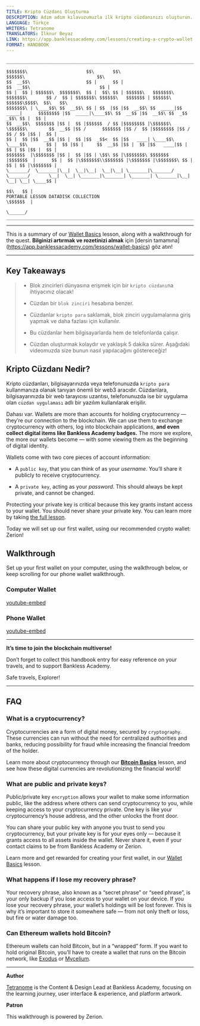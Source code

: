 ```yaml
---
TITLE: Kripto Cüzdanı Oluşturma
DESCRIPTION: Adım adım kılavuzumuzla ilk kripto cüzdanınızı oluşturun.
LANGUAGE: Türkçe
WRITERS: Tetranome
TRANSLATORS: İlknur Beyaz
LINK: https://app.banklessacademy.com/lessons/creating-a-crypto-wallet
FORMAT: HANDBOOK
---
```


```
__________________________________________________________________________________________________________________________________________________________

$$$$$$$\                      $$\       $$\                                      $$$$$$\                           $$\                                   
$$  __$$\                     $$ |      $$ |                                    $$  __$$\                          $$ |                                  
$$ |  $$ | $$$$$$\  $$$$$$$\  $$ |  $$\ $$ | $$$$$$\   $$$$$$$\  $$$$$$$\       $$ /  $$ | $$$$$$$\ $$$$$$\   $$$$$$$ | $$$$$$\  $$$$$$\$$$$\  $$\   $$\ 
$$$$$$$\ | \____$$\ $$  __$$\ $$ | $$  |$$ |$$  __$$\ $$  _____|$$  _____|      $$$$$$$$ |$$  _____|\____$$\ $$  __$$ |$$  __$$\ $$  _$$  _$$\ $$ |  $$ |
$$  __$$\  $$$$$$$ |$$ |  $$ |$$$$$$  / $$ |$$$$$$$$ |\$$$$$$\  \$$$$$$\        $$  __$$ |$$ /      $$$$$$$ |$$ /  $$ |$$$$$$$$ |$$ / $$ / $$ |$$ |  $$ |
$$ |  $$ |$$  __$$ |$$ |  $$ |$$  _$$<  $$ |$$   ____| \____$$\  \____$$\       $$ |  $$ |$$ |     $$  __$$ |$$ |  $$ |$$   ____|$$ | $$ | $$ |$$ |  $$ |
$$$$$$$  |\$$$$$$$ |$$ |  $$ |$$ | \$$\ $$ |\$$$$$$$\ $$$$$$$  |$$$$$$$  |      $$ |  $$ |\$$$$$$$\\$$$$$$$ |\$$$$$$$ |\$$$$$$$\ $$ | $$ | $$ |\$$$$$$$ |
\_______/  \_______|\__|  \__|\__|  \__|\__| \_______|\_______/ \_______/       \__|  \__| \_______|\_______| \_______| \_______|\__| \__| \__| \____$$ |
                                                                                                                                               $$\   $$ |
PORTABLE LESSON DATADISK COLLECTION                                                                                                            \$$$$$$  |
                                                                                                                                                \______/
__________________________________________________________________________________________________________________________________________________________
```

---

This is a summary of our [Wallet Basics](https://app.banklessacademy.com/lessons/wallet-basics) lesson, along with a walkthrough for the quest. **Bilginizi artırmak ve rozetinizi almak** için [dersin tamamına] (https://app.banklessacademy.com/lessons/wallet-basics) göz atın!

---

## Key Takeaways

> - Blok zincirleri dünyasına erişmek için bir `kripto cüzdanı`na ihtiyacınız olacak!
>
> - Cüzdan bir `blok zinciri` hesabına benzer.
>
> - Cüzdanlar `kripto para` saklamak, blok zinciri uygulamalarına giriş yapmak ve daha fazlası için kullanılır.
>
> - Bu cüzdanlar hem bilgisayarlarda hem de telefonlarda çalışır.
>
> - Cüzdan oluşturmak kolaydır ve yaklaşık 5 dakika sürer. Aşağıdaki videomuzda size bunun nasıl yapılacağını göstereceğiz!

## Kripto Cüzdanı Nedir?

Kripto cüzdanları, bilgisayarınızda veya telefonunuzda `kripto para` kullanmanıza olanak tanıyan önemli bir web3 aracıdır. Cüzdanlara, bilgisayarınızda bir web tarayıcısı uzantısı, telefonunuzda ise bir uygulama olan `cüzdan uygulaması` adlı bir yazılım kullanılarak erişilir.

Dahası var. Wallets are more than accounts for holding cryptocurrency — they’re our connection to the blockchain. We can use them to exchange cryptocurrency with others, log into blockchain applications, **and even collect digital items like Bankless Academy badges.** The more we explore, the more our wallets become — with some viewing them as the beginning of digital identity.

Wallets come with two core pieces of account information:

- A `public key`, that you can think of as your _username_. You’ll share it publicly to receive cryptocurrency.

- A `private key`, acting as your _password_. This should always be kept private, and cannot be changed.

Protecting your private key is critical because this key grants instant access to your wallet. You should never share your private key. You can learn more by taking [the full lesson](https://app.banklessacademy.com/lessons/wallet-basics).

Today we will set up our first wallet, using our recommended crypto wallet: Zerion!

## Walkthrough

Set up your first wallet on your computer, using the walkthrough below, or keep scrolling for our phone wallet walkthrough.

### Computer Wallet

[youtube-embed](https://www.youtube-nocookie.com/embed/czL_qQ39AH0)

### Phone Wallet

[youtube-embed](https://www.youtube-nocookie.com/embed/SFbo9QsO2t4)

---

**It’s time to join the blockchain multiverse!**

Don’t forget to collect this handbook entry for easy reference on your travels, and to support Bankless Academy.

Safe travels, Explorer!

---

## FAQ

### What is a cryptocurrency?

Cryptocurrencies are a form of digital money, secured by `cryptography`. These currencies can run without the need for centralized authorities and banks, reducing possibility for fraud while increasing the financial freedom of the holder.

Learn more about cryptocurrency through our **[Bitcoin Basics](https://app.banklessacademy.com/lessons/bitcoin-basics)** lesson, and see how these digital currencies are revolutionizing the financial world!

### What are public and private keys?

Public/private key `encryption` allows your wallet to make some information public, like the address where others can send cryptocurrency to you, while keeping access to your cryptocurrency private. One key is like your cryptocurrency’s house address, and the other unlocks the front door.

You can share your public key with anyone you trust to send you cryptocurrency, but your private key is for your eyes only — because it grants access to all assets inside the wallet. Never share it, even if your contact claims to be from Bankless Academy or Zerion.

Learn more and get rewarded for creating your first wallet, in our [Wallet Basics](https://app.banklessacademy.com/lessons/wallet-basics) lesson.

### What happens if I lose my recovery phrase?

Your recovery phrase, also known as a “secret phrase” or “seed phrase”, is your only backup if you lose access to your wallet on your device. If you lose your recovery phrase, your wallet’s holdings will be lost forever. This is why it’s important to store it somewhere safe — from not only theft or loss, but fire or water damage too.

### Can Ethereum wallets hold Bitcoin?

Ethereum wallets can hold Bitcoin, but in a “wrapped” form. If you want to hold original Bitcoin, you’ll have to create a wallet that runs on the Bitcoin network, like [Exodus](https://www.exodus.com/) or [Mycelium](https://wallet.mycelium.com/).

---

**Author**

[Tetranome](https://twitter.com/Tetranome) is the Content & Design Lead at Bankless Academy, focusing on the learning journey, user interface & experience, and platform artwork.

**Patron**

This walkthrough is powered by Zerion.
